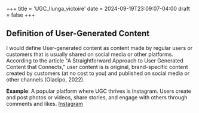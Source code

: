 +++
title = 'UGC_Ilunga_victoire'
date = 2024-09-19T23:09:07-04:00
draft = false
+++

## Definition of User-Generated Content
I would define User-generated content as content made by regular users or customers that is usually shared on social media or other platforms. According to the article "A Straightforward Approach to User Generated Content that Connects," user content is is original, brand-specific content created by customers (at no cost to you) and published on social media or other channels (Oladipo, 2022).

**Example**: A popular platform where UGC thrives is Instagram. Users create and post photos or videos, share stories, and engage with others through comments and likes. [Instagram](https://www.instagram.com/)
